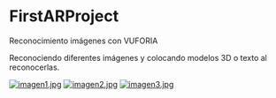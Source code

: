 # FirstARProject
Reconocimiento imágenes con VUFORIA


Reconociendo diferentes imágenes y colocando modelos 3D o texto al reconocerlas.

[![imagen1.jpg](https://i.postimg.cc/qqt5H4Lb/imagen1.jpg)](https://postimg.cc/QK3bpLv1)
[![imagen2.jpg](https://i.postimg.cc/hGykkynG/imagen2.jpg)](https://postimg.cc/f3dqXvJ4)
[![imagen3.jpg](https://i.postimg.cc/1ztTrGF1/imagen3.jpg)](https://postimg.cc/K16JZgQ0)
